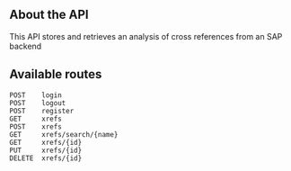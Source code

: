 ## About the API

This API stores and retrieves an analysis of cross references from an SAP backend 

## Available routes
```
POST    login
POST    logout
POST    register
GET     xrefs
POST    xrefs
GET     xrefs/search/{name}
GET     xrefs/{id}
PUT     xrefs/{id}
DELETE  xrefs/{id}
```
